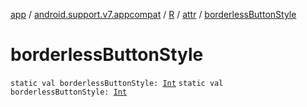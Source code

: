 [app](../../../index.md) / [android.support.v7.appcompat](../../index.md) / [R](../index.md) / [attr](index.md) / [borderlessButtonStyle](./borderless-button-style.md)

# borderlessButtonStyle

`static val borderlessButtonStyle: `[`Int`](https://kotlinlang.org/api/latest/jvm/stdlib/kotlin/-int/index.html)
`static val borderlessButtonStyle: `[`Int`](https://kotlinlang.org/api/latest/jvm/stdlib/kotlin/-int/index.html)